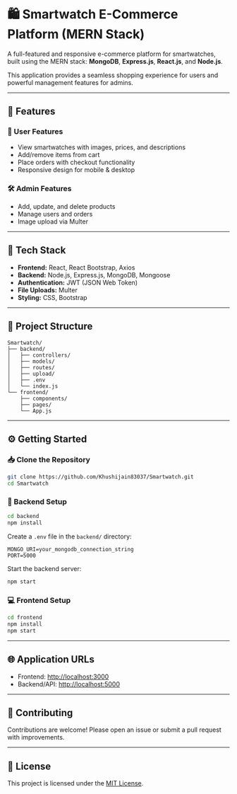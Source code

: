 
# 🛍️ Smartwatch E-Commerce Platform (MERN Stack)

A full-featured and responsive e-commerce platform for smartwatches, built using the MERN stack: **MongoDB**, **Express.js**, **React.js**, and **Node.js**.

This application provides a seamless shopping experience for users and powerful management features for admins.

---

## 🚀 Features

### 👤 User Features
- View smartwatches with images, prices, and descriptions
- Add/remove items from cart
- Place orders with checkout functionality
- Responsive design for mobile & desktop

### 🛠️ Admin Features
- Add, update, and delete products
- Manage users and orders
- Image upload via Multer

---

## 🧰 Tech Stack

- **Frontend:** React, React Bootstrap, Axios
- **Backend:** Node.js, Express.js, MongoDB, Mongoose
- **Authentication:** JWT (JSON Web Token)
- **File Uploads:** Multer
- **Styling:** CSS, Bootstrap

---

## 📁 Project Structure

```
Smartwatch/
├── backend/
│   ├── controllers/
│   ├── models/
│   ├── routes/
│   ├── upload/
│   ├── .env
│   └── index.js
└── frontend/
    ├── components/
    ├── pages/
    └── App.js
```

---

## ⚙️ Getting Started

### 📥 Clone the Repository
```bash
git clone https://github.com/Khushijain83037/Smartwatch.git
cd Smartwatch
```

### 🔧 Backend Setup
```bash
cd backend
npm install
```

Create a `.env` file in the `backend/` directory:
```env
MONGO_URI=your_mongodb_connection_string
PORT=5000
```

Start the backend server:
```bash
npm start
```

### 💻 Frontend Setup
```bash
cd frontend
npm install
npm start
```

---

## 🌐 Application URLs

- Frontend: [http://localhost:3000](http://localhost:3000)
- Backend/API: [http://localhost:5000](http://localhost:5000)

---


## 🤝 Contributing

Contributions are welcome! Please open an issue or submit a pull request with improvements.

---

## 📄 License

This project is licensed under the [MIT License](LICENSE).
